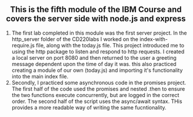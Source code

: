
<h2 align = 'center'>
This is the fifth module of the IBM Course and covers the server side with node.js and express</h2>
<ol>
<li>The first lab completed in this module was the first server project. In the http_server folder of the CD220labs I worked on the index-with-require.js file, along with the today.js file. This project introduced me to using the http package to listen and respond to http requests. I created a local server on port 8080 and then returned to the user a greeting message dependent upon the time of day it was. this also practiced creating a module of our own (today.js) and importing it's functionality into the main index file.</li>
<li> Secondly, I practiced some asynchronous code in the promises project. The first half of the code used the promises and nested .then to ensure the two functions execute concurrently, but are logged in the correct order. The second half of the script uses the async/await syntax. THis provides a more readable way of writing the same fucntionality.</li>
</ol>
</html>

